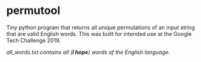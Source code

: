# permutool

Tiny python program that returns all unique permutations of an input string that are valid English words. This was built for intended use at the Google Tech Challenge 2019.

  _all_words.txt contains all (__I hope__) words of the English language._
